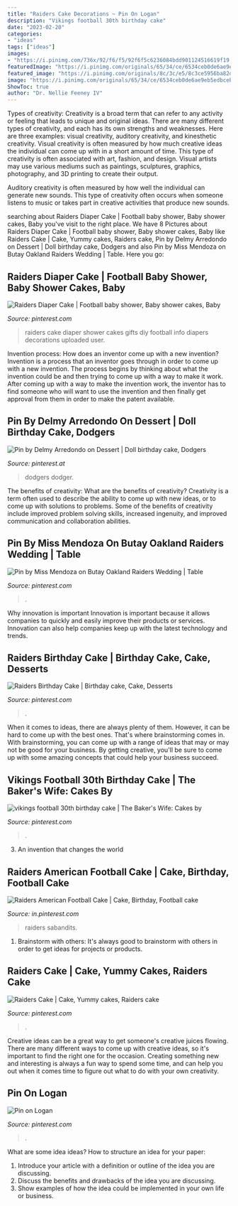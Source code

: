 ```yaml
---
title: "Raiders Cake Decorations ~ Pin On Logan"
description: "Vikings football 30th birthday cake"
date: "2023-02-20"
categories:
- "ideas"
tags: ["ideas"]
images:
- "https://i.pinimg.com/736x/92/f6/f5/92f6f5c6236084bdd901124516619f19.jpg"
featuredImage: "https://i.pinimg.com/originals/65/34/ce/6534ceb0de6ae9eb5edbceb8cfd9ea7b.jpg"
featured_image: "https://i.pinimg.com/originals/8c/3c/e5/8c3ce5956ba82d3a3b36204678d19a10.jpg"
image: "https://i.pinimg.com/originals/65/34/ce/6534ceb0de6ae9eb5edbceb8cfd9ea7b.jpg"
ShowToc: true
author: "Dr. Nellie Feeney IV"
---
```



Types of creativity:
Creativity is a broad term that can refer to any activity or feeling that leads to unique and original ideas. There are many different types of creativity, and each has its own strengths and weaknesses. Here are three examples: visual creativity, auditory creativity, and kinesthetic creativity.
Visual creativity is often measured by how much creative ideas the individual can come up with in a short amount of time. This type of creativity is often associated with art, fashion, and design. Visual artists may use various mediums such as paintings, sculptures, graphics, photography, and 3D printing to create their output.

Auditory creativity is often measured by how well the individual can generate new sounds. This type of creativity often occurs when someone listens to music or takes part in creative activities that produce new sounds.

	

		
searching about Raiders Diaper Cake | Football baby shower, Baby shower cakes, Baby you've visit to the right place. We have 8 Pictures about Raiders Diaper Cake | Football baby shower, Baby shower cakes, Baby like Raiders Cake | Cake, Yummy cakes, Raiders cake, Pin by Delmy Arredondo on Dessert | Doll birthday cake, Dodgers and also Pin by Miss Mendoza on Butay Oakland Raiders Wedding | Table. Here you go:
		
    
## Raiders Diaper Cake | Football Baby Shower, Baby Shower Cakes, Baby

<img loading=lazy src="https://i.pinimg.com/originals/8c/3c/e5/8c3ce5956ba82d3a3b36204678d19a10.jpg" onerror="this.onerror=null;this.src='https://tse4.mm.bing.net/th?id=OIP.JlDjVkipUYLigqgUXScQdQHaNK&amp;pid=15.1';" alt="Raiders Diaper Cake | Football baby shower, Baby shower cakes, Baby">

_Source: pinterest.com_

>raiders cake diaper shower cakes gifts diy football info diapers decorations uploaded user. 

	

Invention process: How does an inventor come up with a new invention?
Invention is a process that an inventor goes through in order to come up with a new invention. The process begins by thinking about what the invention could be and then trying to come up with a way to make it work. After coming up with a way to make the invention work, the inventor has to find someone who will want to use the invention and then finally get approval from them in order to make the patent available.

    
## Pin By Delmy Arredondo On Dessert | Doll Birthday Cake, Dodgers

<img loading=lazy src="https://i.pinimg.com/originals/65/34/ce/6534ceb0de6ae9eb5edbceb8cfd9ea7b.jpg" onerror="this.onerror=null;this.src='https://tse1.mm.bing.net/th?id=OIP.CJJwqN72XcQtCwfXkivNoQHaJ4&amp;pid=15.1';" alt="Pin by Delmy Arredondo on Dessert | Doll birthday cake, Dodgers">

_Source: pinterest.at_

>dodgers dodger. 

	

The benefits of creativity: What are the benefits of creativity?
Creativity is a term often used to describe the ability to come up with new ideas, or to come up with solutions to problems. Some of the benefits of creativity include improved problem solving skills, increased ingenuity, and improved communication and collaboration abilities.

    
## Pin By Miss Mendoza On Butay Oakland Raiders Wedding | Table

<img loading=lazy src="https://i.pinimg.com/originals/61/f7/62/61f762df1efe1259bb79a0863d268642.jpg" onerror="this.onerror=null;this.src='https://tse1.mm.bing.net/th?id=OIP.7hxef86thH9Xf1PXdjtGWgHaJ4&amp;pid=15.1';" alt="Pin by Miss Mendoza on Butay Oakland Raiders Wedding | Table">

_Source: pinterest.com_

>. 

	

Why innovation is important
Innovation is important because it allows companies to quickly and easily improve their products or services. Innovation can also help companies keep up with the latest technology and trends.

    
## Raiders Birthday Cake | Birthday Cake, Cake, Desserts

<img loading=lazy src="https://i.pinimg.com/originals/a1/83/f2/a183f2708e949168aa3e73ff7aa8aebb.jpg" onerror="this.onerror=null;this.src='https://tse2.mm.bing.net/th?id=OIP.juRI05QonfXcFl6Qne_fCQHaJ4&amp;pid=15.1';" alt="Raiders Birthday Cake | Birthday cake, Cake, Desserts">

_Source: pinterest.com_

>. 

	

When it comes to ideas, there are always plenty of them. However, it can be hard to come up with the best ones. That's where brainstorming comes in. With brainstorming, you can come up with a range of ideas that may or may not be good for your business. By getting creative, you'll be sure to come up with some amazing concepts that could help your business succeed.

    
## Vikings Football 30th Birthday Cake | The Baker&#039;s Wife: Cakes By

<img loading=lazy src="https://s-media-cache-ak0.pinimg.com/originals/96/01/bc/9601bcbef28854409296a9b366c7ea51.jpg" onerror="this.onerror=null;this.src='https://tse1.mm.bing.net/th?id=OIP._lZeHXg0BWBtY9YqRugsrQHaJ4&amp;pid=15.1';" alt="vikings football 30th birthday cake | The Baker&#039;s Wife: Cakes by">

_Source: pinterest.com_

>. 

	

3. An invention that changes the world 

    
## Raiders American Football Cake | Cake, Birthday, Football Cake

<img loading=lazy src="https://i.pinimg.com/736x/48/32/68/4832680eccc2faa529cc71914bcbcbf8--football-cakes-american-football.jpg" onerror="this.onerror=null;this.src='https://tse1.mm.bing.net/th?id=OIP.xejjKygIx6LPhNMiHA3VCgHaHa&amp;pid=15.1';" alt="Raiders American Football Cake | Cake, Birthday, Football cake">

_Source: in.pinterest.com_

>raiders sabandits. 

	

1. Brainstorm with others: It's always good to brainstorm with others in order to get ideas for projects or products.

    
## Raiders Cake | Cake, Yummy Cakes, Raiders Cake

<img loading=lazy src="https://i.pinimg.com/736x/db/cc/57/dbcc576007b8fc9d871d1db9b231d57f.jpg" onerror="this.onerror=null;this.src='https://tse2.mm.bing.net/th?id=OIP.Nw-vFA38ruOEQoTvFIxCwQHaIq&amp;pid=15.1';" alt="Raiders Cake | Cake, Yummy cakes, Raiders cake">

_Source: pinterest.com_

>. 

	

Creative ideas can be a great way to get someone's creative juices flowing. There are many different ways to come up with creative ideas, so it's important to find the right one for the occasion. Creating something new and interesting is always a fun way to spend some time, and can help you out when it comes time to figure out what to do with your own creativity.

    
## Pin On Logan

<img loading=lazy src="https://i.pinimg.com/736x/92/f6/f5/92f6f5c6236084bdd901124516619f19.jpg" onerror="this.onerror=null;this.src='https://tse3.mm.bing.net/th?id=OIP.Ub4PTAz-UZjVmisr8il7PwHaJt&amp;pid=15.1';" alt="Pin on Logan">

_Source: pinterest.com_

>. 

	

What are some idea ideas?
How to structure an idea for your paper:
1) Introduce your article with a definition or outline of the idea you are discussing.
2) Discuss the benefits and drawbacks of the idea you are discussing.
3) Show examples of how the idea could be implemented in your own life or business.

